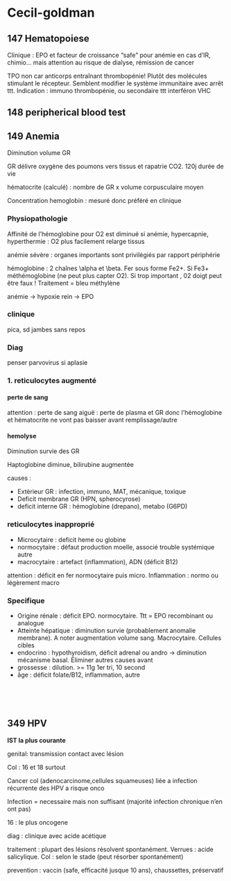 # Cecil-goldman

## 147 Hematopoiese

Clinique : EPO et facteur de croissance “safe” pour anémie en cas d’IR, chimio… mais attention au risque de dialyse, rémission de cancer

TPO non car anticorps entraînant thrombopénie! Plutôt des molécules stimulant le récepteur. Semblent modifier le système immunitaire avec arrêt ttt. Indication : immuno thrombopénie, ou secondaire ttt interféron VHC

## 148 peripherical blood test

## 149 Anemia

Diminution volume GR

GR délivre oxygène des poumons vers tissus et rapatrie CO2. 120j durée de vie

hématocrite (calculé) : nombre de GR x volume corpusculaire moyen

Concentration  hemoglobin : mesuré donc préféré en clinique

### Physiopathologie

Affinité de l'hémoglobine pour O2 est diminué si anémie, hypercapnie, hyperthermie : O2 plus facilement relarge tissus

anémie sévère : organes importants sont privilégiés par rapport périphérie

hémoglobine : 2 chaînes \alpha et \beta. Fer sous forme Fe2+. Si Fe3+ méthémoglobine (ne peut plus capter O2). Si trop important , 02 doigt peut être faux ! Traitement = bleu méthylène

anémie -> hypoxie rein -> EPO

### clinique

 pica, sd jambes sans repos

### Diag

penser parvovirus si aplasie

### 1. reticulocytes augmenté

#### perte de sang

attention : perte de sang aiguë : perte de plasma et GR donc l'hémoglobine et hématocrite ne vont pas baisser avant remplissage/autre

####  hemolyse

Diminution survie des GR

Haptoglobine diminue, bilirubine augmentée 

causes :

* Extérieur GR : infection, immuno, MAT, mécanique, toxique
* Deficit membrane GR (HPN, spherocyrose)
* deficit interne GR : hémoglobine (drepano), metabo (G6PD)

### reticulocytes inapproprié

* Microcytaire : deficit heme ou globine
* normocytaire : défaut production moelle, associé trouble systémique autre
* macrocytaire : artefact (inflammation), ADN (déficit B12)

attention : déficit en fer normocytaire puis micro. Inflammation : normo ou légèrement macro

### Specifique

* Origine rénale : déficit EPO. normocytaire. Ttt = EPO recombinant ou analogue
* Atteinte hépatique : diminution survie (probablement anomalie membrane). A noter augmentation volume sang. Macrocytaire. Cellules cibles
* endocrino : hypothyroidism, déficit adrenal ou andro -> diminution mécanisme basal. Éliminer autres causes avant
* grossesse : dilution. >= 11g 1er tri, 10 second
* âge : déficit folate/B12, inflammation, autre

‍

‍

## 349 **HPV**

**IST la plus courante**

genital: transmission contact avec lésion

Col : 16 et 18 surtout

Cancer col (adenocarcinome,cellules squameuses) liée a infection récurrente des HPV a risque onco

Infection = necessaire mais non suffisant (majorité infection chronique n’en ont pas)

16 : le plus oncogene

diag : clinique avec acide acétique

traitement : plupart des lésions résolvent spontanément. Verrues  : acide salicylique. Col : selon le stade (peut résorber spontanément)

prevention : vaccin (safe, efficacité jusque 10 ans), chaussettes, préservatif

‍

‍
